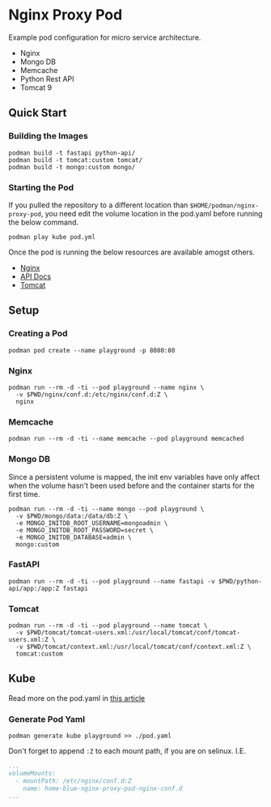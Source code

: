 #  Nginx Proxy Pod

Example pod configuration for micro service architecture.

- Nginx
- Mongo DB
- Memcache
- Python Rest API
- Tomcat 9

## Quick Start

### Building the Images

```shell
podman build -t fastapi python-api/
podman build -t tomcat:custom tomcat/
podman build -t mongo:custom mongo/  
```

### Starting the Pod

If you pulled the repository to a different location than `$HOME/podman/nginx-proxy-pod`,
you need edit the volume location in the pod.yaml before running the below command.

```shell
podman play kube pod.yml
```

Once the pod is running the below resources are available amogst others.

- [Nginx](http://127.0.0.1:8080)
- [API Docs](http://localhost:8080/api/docs)
- [Tomcat](http://localhost:8080/tomcat/docs)

## Setup

### Creating a Pod

```shell
podman pod create --name playground -p 8080:80
```

### Nginx

```shell
podman run --rm -d -ti --pod playground --name nginx \
  -v $PWD/nginx/conf.d:/etc/nginx/conf.d:Z \
  nginx
```

### Memcache

```shell
podman run --rm -d -ti --name memcache --pod playground memcached
```

### Mongo DB

Since a persistent volume is mapped, the init env variables have only affect when the volume hasn't been used before
and the container starts for the first time.

```shell
podman run --rm -d -ti --name mongo --pod playground \
  -v $PWD/mongo/data:/data/db:Z \
  -e MONGO_INITDB_ROOT_USERNAME=mongoadmin \
  -e MONGO_INITDB_ROOT_PASSWORD=secret \
  -e MONGO_INITDB_DATABASE=admin \
  mongo:custom
```

### FastAPI

```shell
podman run --rm -d -ti --pod playground --name fastapi -v $PWD/python-api/app:/app:Z fastapi
```

### Tomcat

```shell
podman run --rm -d -ti --pod playground --name tomcat \
  -v $PWD/tomcat/tomcat-users.xml:/usr/local/tomcat/conf/tomcat-users.xml:Z \
  -v $PWD/tomcat/context.xml:/usr/local/tomcat/conf/context.xml:Z \
  tomcat:custom
```

## Kube

Read more on the pod.yaml in [this article](https://www.redhat.com/sysadmin/compose-podman-pods)

### Generate Pod Yaml

```shell
podman generate kube playground >> ./pod.yaml
```

Don't forget to append `:Z` to each mount path, if you are on selinux. I.E.

```yaml
...
volumeMounts:
  - mountPath: /etc/nginx/conf.d:Z
    name: home-blue-nginx-proxy-pod-nginx-conf.d
...
```

